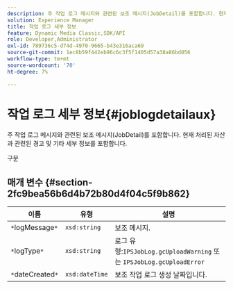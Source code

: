 ```yaml
---
description: 주 작업 로그 메시지와 관련된 보조 메시지(JobDetail)를 포함합니다. 현재 처리된 자산과 관련된 경고 및 기타 세부 정보를 포함합니다.
solution: Experience Manager
title: 작업 로그 세부 정보
feature: Dynamic Media Classic,SDK/API
role: Developer,Administrator
exl-id: 789736c5-d74d-4970-9665-b43e316aca69
source-git-commit: 1ec8b59f442eb96c6c3f5f1405d57a38a86bd056
workflow-type: tm+mt
source-wordcount: '70'
ht-degree: 7%

---
```


# 작업 로그 세부 정보{#joblogdetailaux}

주 작업 로그 메시지와 관련된 보조 메시지(JobDetail)를 포함합니다. 현재 처리된 자산과 관련된 경고 및 기타 세부 정보를 포함합니다.

구문

## 매개 변수 {#section-2fc9bea56b6d4b72b80d4f04c5f9b862}

| 이름 | 유형 | 설명 |
|---|---|---|
| `*`logMessage`*` | `xsd:string` | 보조 메시지. |
| `*`logType`*` | `xsd:string` | 로그 유형:`IPSJobLog.gcUploadWarning` 또는 `IPSJobLog.gcUploadError` |
| `*`dateCreated`*` | `xsd:dateTime` | 보조 작업 로그 생성 날짜입니다. |
